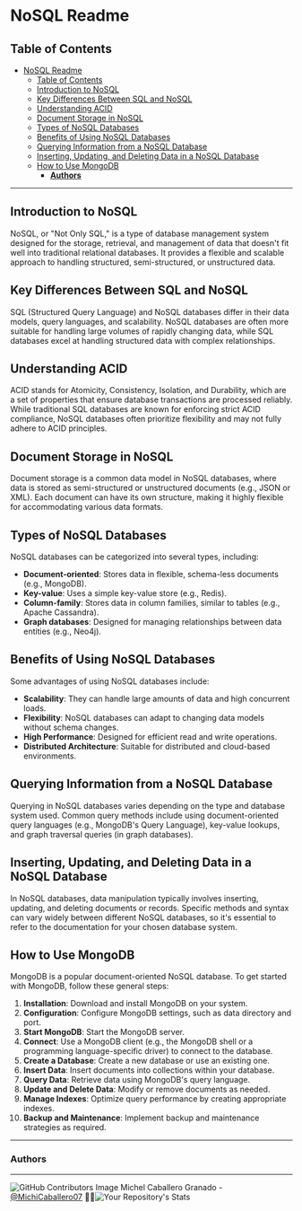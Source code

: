 # NoSQL Readme

## Table of Contents
- [NoSQL Readme](#nosql-readme)
  - [Table of Contents](#table-of-contents)
  - [Introduction to NoSQL](#introduction-to-nosql)
  - [Key Differences Between SQL and NoSQL](#key-differences-between-sql-and-nosql)
  - [Understanding ACID](#understanding-acid)
  - [Document Storage in NoSQL](#document-storage-in-nosql)
  - [Types of NoSQL Databases](#types-of-nosql-databases)
  - [Benefits of Using NoSQL Databases](#benefits-of-using-nosql-databases)
  - [Querying Information from a NoSQL Database](#querying-information-from-a-nosql-database)
  - [Inserting, Updating, and Deleting Data in a NoSQL Database](#inserting-updating-and-deleting-data-in-a-nosql-database)
  - [How to Use MongoDB](#how-to-use-mongodb)
    - [**Authors**](#authors)

---

## Introduction to NoSQL
NoSQL, or "Not Only SQL," is a type of database management system designed for the storage, retrieval, and management of data that doesn't fit well into traditional relational databases. It provides a flexible and scalable approach to handling structured, semi-structured, or unstructured data.

## Key Differences Between SQL and NoSQL
SQL (Structured Query Language) and NoSQL databases differ in their data models, query languages, and scalability. NoSQL databases are often more suitable for handling large volumes of rapidly changing data, while SQL databases excel at handling structured data with complex relationships.

## Understanding ACID
ACID stands for Atomicity, Consistency, Isolation, and Durability, which are a set of properties that ensure database transactions are processed reliably. While traditional SQL databases are known for enforcing strict ACID compliance, NoSQL databases often prioritize flexibility and may not fully adhere to ACID principles.

## Document Storage in NoSQL
Document storage is a common data model in NoSQL databases, where data is stored as semi-structured or unstructured documents (e.g., JSON or XML). Each document can have its own structure, making it highly flexible for accommodating various data formats.

## Types of NoSQL Databases
NoSQL databases can be categorized into several types, including:
- **Document-oriented**: Stores data in flexible, schema-less documents (e.g., MongoDB).
- **Key-value**: Uses a simple key-value store (e.g., Redis).
- **Column-family**: Stores data in column families, similar to tables (e.g., Apache Cassandra).
- **Graph databases**: Designed for managing relationships between data entities (e.g., Neo4j).

## Benefits of Using NoSQL Databases
Some advantages of using NoSQL databases include:
- **Scalability**: They can handle large amounts of data and high concurrent loads.
- **Flexibility**: NoSQL databases can adapt to changing data models without schema changes.
- **High Performance**: Designed for efficient read and write operations.
- **Distributed Architecture**: Suitable for distributed and cloud-based environments.

## Querying Information from a NoSQL Database
Querying in NoSQL databases varies depending on the type and database system used. Common query methods include using document-oriented query languages (e.g., MongoDB's Query Language), key-value lookups, and graph traversal queries (in graph databases).

## Inserting, Updating, and Deleting Data in a NoSQL Database
In NoSQL databases, data manipulation typically involves inserting, updating, and deleting documents or records. Specific methods and syntax can vary widely between different NoSQL databases, so it's essential to refer to the documentation for your chosen database system.

## How to Use MongoDB
MongoDB is a popular document-oriented NoSQL database. To get started with MongoDB, follow these general steps:
1. **Installation**: Download and install MongoDB on your system.
2. **Configuration**: Configure MongoDB settings, such as data directory and port.
3. **Start MongoDB**: Start the MongoDB server.
4. **Connect**: Use a MongoDB client (e.g., the MongoDB shell or a programming language-specific driver) to connect to the database.
5. **Create a Database**: Create a new database or use an existing one.
6. **Insert Data**: Insert documents into collections within your database.
7. **Query Data**: Retrieve data using MongoDB's query language.
8. **Update and Delete Data**: Modify or remove documents as needed.
9. **Manage Indexes**: Optimize query performance by creating appropriate indexes.
10. **Backup and Maintenance**: Implement backup and maintenance strategies as required.

---

### **Authors**
--- 

![GitHub Contributors Image](https://contrib.rocks/image?repo=MichiCaballero07/holbertonschool-higher_level_programming) Michel Caballero Granado - <a href="https://github.com/MichiCaballero07" target="_blank"> @MichiCaballero07</a> :genie_woman:![Your Repository's Stats](https://github-readme-stats.vercel.app/api?username=MichiCaballero07&show_icons=true)
